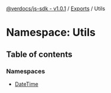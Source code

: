[@verdocs/js-sdk - v1.0.1](../README.md) / [Exports](../modules.md) / Utils

# Namespace: Utils

## Table of contents

### Namespaces

- [DateTime](Utils.DateTime.md)
